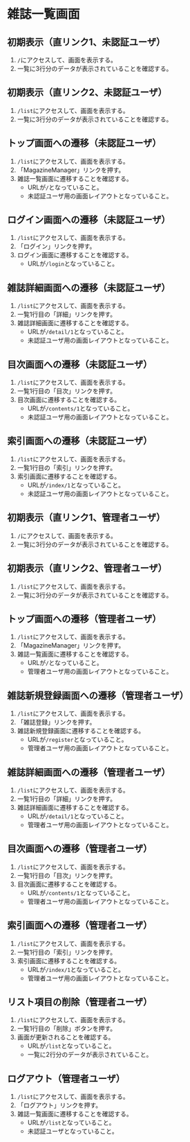 # 雑誌一覧画面

## 初期表示（直リンク1、未認証ユーザ）
1. `/`にアクセスして、画面を表示する。
1. 一覧に3行分のデータが表示されていることを確認する。

## 初期表示（直リンク2、未認証ユーザ）
1. `/list`にアクセスして、画面を表示する。
1. 一覧に3行分のデータが表示されていることを確認する。

## トップ画面への遷移（未認証ユーザ）
1. `/list`にアクセスして、画面を表示する。
1. 「MagazineManager」リンクを押す。
1. 雑誌一覧画面に遷移することを確認する。
    - URLが`/`となっていること。
    - 未認証ユーザ用の画面レイアウトとなっていること。

## ログイン画面への遷移（未認証ユーザ）
1. `/list`にアクセスして、画面を表示する。
1. 「ログイン」リンクを押す。
1. ログイン画面に遷移することを確認する。
    - URLが`/login`となっていること。

## 雑誌詳細画面への遷移（未認証ユーザ）
1. `/list`にアクセスして、画面を表示する。
1. 一覧1行目の「詳細」リンクを押す。
1. 雑誌詳細画面に遷移することを確認する。
    - URLが`/detail/1`となっていること。
    - 未認証ユーザ用の画面レイアウトとなっていること。

## 目次画面への遷移（未認証ユーザ）
1. `/list`にアクセスして、画面を表示する。
1. 一覧1行目の「目次」リンクを押す。
1. 目次画面に遷移することを確認する。
    - URLが`/contents/1`となっていること。
    - 未認証ユーザ用の画面レイアウトとなっていること。

## 索引画面への遷移（未認証ユーザ）
1. `/list`にアクセスして、画面を表示する。
1. 一覧1行目の「索引」リンクを押す。
1. 索引画面に遷移することを確認する。
    - URLが`/index/1`となっていること。
    - 未認証ユーザ用の画面レイアウトとなっていること。

## 初期表示（直リンク1、管理者ユーザ）
1. `/`にアクセスして、画面を表示する。
1. 一覧に3行分のデータが表示されていることを確認する。

## 初期表示（直リンク2、管理者ユーザ）
1. `/list`にアクセスして、画面を表示する。
1. 一覧に3行分のデータが表示されていることを確認する。

## トップ画面への遷移（管理者ユーザ）
1. `/list`にアクセスして、画面を表示する。
1. 「MagazineManager」リンクを押す。
1. 雑誌一覧画面に遷移することを確認する。
    - URLが`/`となっていること。
    - 管理者ユーザ用の画面レイアウトとなっていること。

## 雑誌新規登録画面への遷移（管理者ユーザ）
1. `/list`にアクセスして、画面を表示する。
1. 「雑誌登録」リンクを押す。
1. 雑誌新規登録画面に遷移することを確認する。
    - URLが`/register`となっていること。
    - 管理者ユーザ用の画面レイアウトとなっていること。

## 雑誌詳細画面への遷移（管理者ユーザ）
1. `/list`にアクセスして、画面を表示する。
1. 一覧1行目の「詳細」リンクを押す。
1. 雑誌詳細画面に遷移することを確認する。
    - URLが`/detail/1`となっていること。
    - 管理者ユーザ用の画面レイアウトとなっていること。

## 目次画面への遷移（管理者ユーザ）
1. `/list`にアクセスして、画面を表示する。
1. 一覧1行目の「目次」リンクを押す。
1. 目次画面に遷移することを確認する。
    - URLが`/contents/1`となっていること。
    - 管理者ユーザ用の画面レイアウトとなっていること。

## 索引画面への遷移（管理者ユーザ）
1. `/list`にアクセスして、画面を表示する。
1. 一覧1行目の「索引」リンクを押す。
1. 索引画面に遷移することを確認する。
    - URLが`/index/1`となっていること。
    - 管理者ユーザ用の画面レイアウトとなっていること。

## リスト項目の削除（管理者ユーザ）
1. `/list`にアクセスして、画面を表示する。
1.  一覧1行目の「削除」ボタンを押す。
1. 画面が更新されることを確認する。
    - URLが`/list`となっていること。
    - 一覧に2行分のデータが表示されていること。

## ログアウト（管理者ユーザ）
1. `/list`にアクセスして、画面を表示する。
1. 「ログアウト」リンクを押す。
1. 雑誌一覧画面に遷移することを確認する。
    - URLが`/list`となっていること。
    - 未認証ユーザとなっていること。
